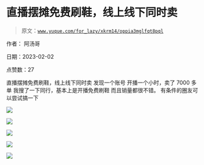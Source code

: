 # 直播摆摊免费刷鞋，线上线下同时卖

> 原文：[`www.yuque.com/for_lazy/xkrm14/oppia3mglfqt8pql`](https://www.yuque.com/for_lazy/xkrm14/oppia3mglfqt8pql)

作者： 阿汤哥 

日期：2023-02-02 

点赞数：27 

直播摆摊免费刷鞋，线上线下同时卖 发现一个账号 开播一个小时，卖了 7000 多单 我搜了一下同行，基本上是开播免费刷鞋 而且销量都很不错。 有条件的圈友可以尝试搞一下 

![](img/88e0dc82b04013dc9f68f4738328e5dc.png) 

![](img/b297fc9f889dabb8b8eee8846b4659c3.png) 

![](img/ca0774185849781428c23c9e36dad2eb.png) 

![](img/096753f6a3409b1e1f3fc2145904bd3e.png) 

![](img/ca826265999d3ea2f6b576d3e2414b29.png) 


